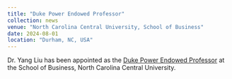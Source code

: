 ```yaml
---
title: "Duke Power Endowed Professor"
collection: news
venue: "North Carolina Central University, School of Business"
date: 2024-08-01
location: "Durham, NC, USA"
---
```

Dr. Yang Liu has been appointed as the [Duke Power Endowed Professor]((https://www.nccu.edu/news/nccu-appoints-dr-yang-liu-assistant-professor-computer-information-systems)) at the School of Business, North Carolina Central University.


